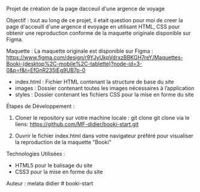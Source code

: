 Projet de création de la page dacceuil d'une argence de voyage 

Objectif : tout au long de ce projet, il etait question pour moi de creer la page d'acceuill d'une argence d evoyage en utilisant HTML, CSS  pour obtenir une reproduction conforme de la maquette originale disponible sur Figma.

Maquette : La maquette originale est disponible sur Figma : https://www.figma.com/design/r9YJyUkpVdrxzBBKGH7reY/Maquettes-Booki-(desktop%2C-mobile%2C-tablette)?node-id=3-0&p=f&t=EfGnR235IEg9UB7p-0

- index.html : Fichier HTML  contenant la structure de base du site
- images : Dossier contenant  toutes les images nécessaires à l’application
- styles : Dossier contenant les fichiers CSS pour la mise en forme du site

Étapes de Développement :

1. Cloner le repository sur votre machine locale : git clone  git clone via le liens: https://github.com/MF-didier/booki-start.git

2. Ouvrir le fichier index.html dans votre navigateur préféré pour visualiser la reproduction de la maquette "Booki"

Technologies Utilisées :

- HTML5 pour le balisage du site
- CSS3 pour la mise en forme du site

Auteur : melata didier
#   b o o k i - s t a r t 
 
 
